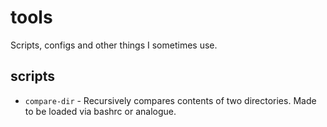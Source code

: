 # tools
Scripts, configs and other things I sometimes use.

## scripts

- `compare-dir` - Recursively compares contents of two directories. Made to be loaded via bashrc or analogue.
